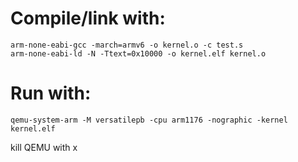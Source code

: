 Compile/link with:
==================
	arm-none-eabi-gcc -march=armv6 -o kernel.o -c test.s
	arm-none-eabi-ld -N -Ttext=0x10000 -o kernel.elf kernel.o

Run with:
=========
	qemu-system-arm -M versatilepb -cpu arm1176 -nographic -kernel kernel.elf

kill QEMU with <C-a> x
